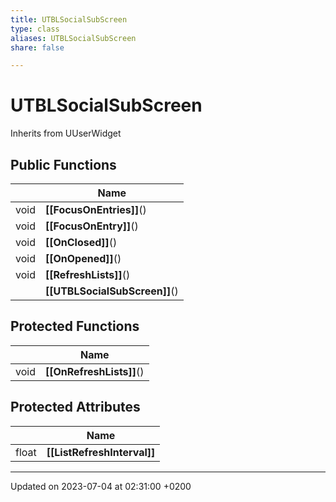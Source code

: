 ```yaml
---
title: UTBLSocialSubScreen
type: class
aliases: UTBLSocialSubScreen
share: false

---
```


# UTBLSocialSubScreen





Inherits from UUserWidget

## Public Functions

|                | Name           |
| -------------- | -------------- |
| void | **[[FocusOnEntries]]**() |
| void | **[[FocusOnEntry]]**() |
| void | **[[OnClosed]]**() |
| void | **[[OnOpened]]**() |
| void | **[[RefreshLists]]**() |
| | **[[UTBLSocialSubScreen]]**() |

## Protected Functions

|                | Name           |
| -------------- | -------------- |
| void | **[[OnRefreshLists]]**() |

## Protected Attributes

|                | Name           |
| -------------- | -------------- |
| float | **[[ListRefreshInterval]]**  |

-------------------------------

Updated on 2023-07-04 at 02:31:00 +0200